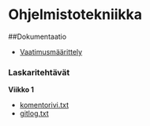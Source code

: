 # Ohjelmistotekniikka

##Dokumentaatio
- [Vaatimusmäärittely](https://github.com/adarautiainen/ot-harjoitustyo/blob/master/dokumentaatio/vaatimusmaarittely.md)


### Laskaritehtävät

**Viikko 1**
- [komentorivi.txt](https://github.com/adarautiainen/ot-harjoitustyo/blob/master/laskarit/viikko1/komentorivi.txt)
- [gitlog.txt](https://github.com/adarautiainen/ot-harjoitustyo/blob/master/laskarit/viikko1/gitlog.txt)
